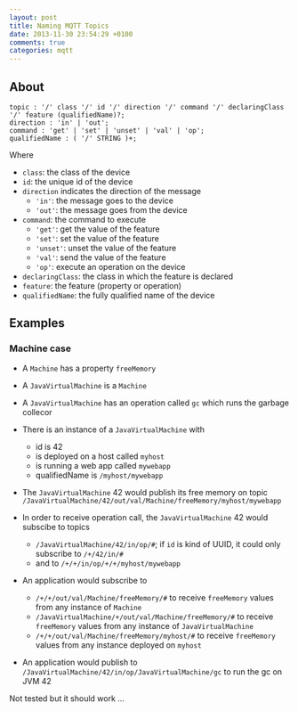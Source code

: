 ```yaml
---
layout: post
title: Naming MQTT Topics
date: 2013-11-30 23:54:29 +0100
comments: true
categories: mqtt
---
```


## About


``` antlr A kind of naming convention
topic : '/' class '/' id '/' direction '/' command '/' declaringClass '/' feature (qualifiedName)?;
direction : 'in' | 'out';
command : 'get' | 'set' | 'unset' | 'val' | 'op';
qualifiedName : ( '/' STRING )+;
```

Where

* `class`: the class of the device
* `id`: the unique id of the device
* `direction` indicates the direction of the message
   * `'in'`: the message goes to the device
   * `'out'`: the message goes from the device
* `command`: the command to execute
   * `'get'`: get the value of the feature
   * `'set'`: set the value of the feature
   * `'unset'`: unset the value of the feature
   * `'val'`: send the value of the feature
   * `'op'`: execute an operation on the device
* `declaringClass`: the class in which the feature is declared
* `feature`: the feature (property or operation)
* `qualifiedName`: the fully qualified name of the device


## Examples

### Machine case

* A `Machine` has a property `freeMemory`
* A `JavaVirtualMachine` is a `Machine`
* A `JavaVirtualMachine` has an operation called `gc` which runs the garbage collecor
* There is an instance of a `JavaVirtualMachine` with
	* id is 42 
	* is deployed on a host called `myhost`
	* is running a web app called `mywebapp`
	* qualifiedName is `/myhost/mywebapp`

* The `JavaVirtualMachine` 42 would publish its free memory on topic 
	`/JavaVirtualMachine/42/out/val/Machine/freeMemory/myhost/mywebapp`
* In order to receive operation call, the `JavaVirtualMachine` 42 would subscibe to topics 
	* `/JavaVirtualMachine/42/in/op/#`; if `id` is kind of UUID, it could only subscribe to `/+/42/in/#`
	* and to `/+/+/in/op/+/+/myhost/mywebapp`
* An application would subscribe to
	* `/+/+/out/val/Machine/freeMemory/#` to receive `freeMemory` values from any instance of `Machine`
	* `/JavaVirtualMachine/+/out/val/Machine/freeMemory/#` to receive `freeMemory` values from any instance of `JavaVirtualMachine`
	* `/+/+/out/val/Machine/freeMemory/myhost/#` to receive `freeMemory` values from any instance deployed on `myhost`
* An application would publish to `/JavaVirtualMachine/42/in/op/JavaVirtualMachine/gc` to run the gc on JVM 42



Not tested but it should work ...






